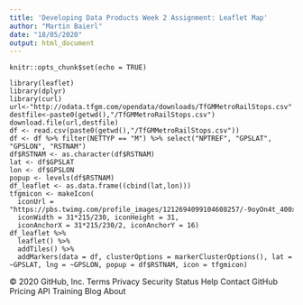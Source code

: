```yaml
---
title: 'Developing Data Products Week 2 Assignment: Leaflet Map'
author: "Martin Baierl"
date: "18/05/2020"
output: html_document
---
```


```{r setup, include=FALSE}
knitr::opts_chunk$set(echo = TRUE)
```


```{r, echo=TRUE, warning=FALSE, message=FALSE}
library(leaflet)
library(dplyr)
library(curl)
url<-"http://odata.tfgm.com/opendata/downloads/TfGMMetroRailStops.csv"
destfile<-paste0(getwd(),"/TfGMMetroRailStops.csv")
download.file(url,destfile)
df <- read.csv(paste0(getwd(),"/TfGMMetroRailStops.csv"))
df <- df %>% filter(NETTYP == "M") %>% select("NPTREF", "GPSLAT", "GPSLON", "RSTNAM")
df$RSTNAM <- as.character(df$RSTNAM)
lat <- df$GPSLAT
lon <- df$GPSLON
popup <- levels(df$RSTNAM)
df_leaflet <- as.data.frame((cbind(lat,lon)))
tfgmicon <- makeIcon(
  iconUrl = "https://pbs.twimg.com/profile_images/1212694099104608257/-9oyOn4t_400x400.png",
  iconWidth = 31*215/230, iconHeight = 31,
  iconAnchorX = 31*215/230/2, iconAnchorY = 16)
df_leaflet %>%
  leaflet() %>%
  addTiles() %>%
  addMarkers(data = df, clusterOptions = markerClusterOptions(), lat = ~GPSLAT, lng = ~GPSLON, popup = df$RSTNAM, icon = tfgmicon)
```
© 2020 GitHub, Inc.
Terms
Privacy
Security
Status
Help
Contact GitHub
Pricing
API
Training
Blog
About
